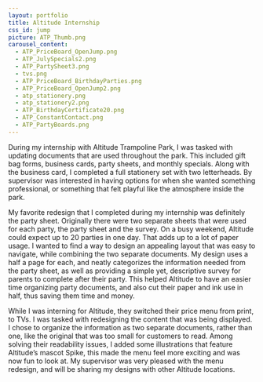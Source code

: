 ```yaml
---
layout: portfolio
title: Altitude Internship
css_id: jump
picture: ATP_Thumb.png
carousel_content:
  - ATP_PriceBoard_OpenJump.png
  - ATP_JulySpecials2.png
  - ATP_PartySheet3.png
  - tvs.png
  - ATP_PriceBoard_BirthdayParties.png
  - ATP_PriceBoard_OpenJump2.png
  - atp_stationery.png
  - atp_stationery2.png
  - ATP_BirthdayCertificate20.png
  - ATP_ConstantContact.png
  - ATP_PartyBoards.png
---
```

During my internship with Altitude Trampoline Park, I was tasked with updating documents that are used throughout the park. This included gift bag forms, business cards, party sheets, and monthly specials. Along with the business card, I completed a full stationery set with two letterheads. By supervisor was interested in having options for when she wanted something professional, or something that felt playful like the atmosphere inside the park.

My favorite redesign that I completed during my internship was definitely the party sheet. Originally there were two separate sheets that were used for each party, the party sheet and the survey. On a busy weekend, Altitude could expect up to 20 parties in one day. That adds up to a lot of paper usage. I wanted to find a way to design an appealing layout that was easy to navigate, while combining the two separate documents. My design uses a half a page for each, and neatly categorizes the information needed from the party sheet, as well as providing a simple yet, descriptive survey for parents to complete after their party. This helped Altitude to have an easier time organizing party documents, and also cut their paper and ink use in half, thus saving them time and money.

While I was interning for Altitude, they switched their price menu from print, to TVs. I was tasked with redesigning the content that was being displayed. I chose to organize the information as two separate documents, rather than one, like the original that was too small for customers to read. Among solving their readability issues, I added some illustrations that feature Altitude’s mascot Spike, this made the menu feel more exciting and was now fun to look at. My supervisor was very pleased with the menu redesign, and will be sharing my designs with other Altitude locations.
